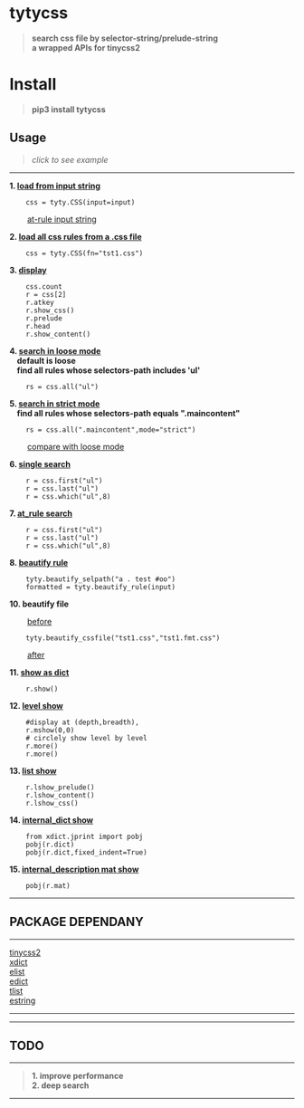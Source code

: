 # tytycss
>__search css file by selector-string/prelude-string__<br>
__a wrapped APIs for tinycss2__

# Install

>__pip3 install tytycss__

## Usage

>_click to see example_
-------------------------------------------------------
        
__1. [load from input string](/tytycss/Images/tyty.CSS.__init__.0.png)__<br> 
     

        css = tyty.CSS(input=input) 

&nbsp;&nbsp;&nbsp;&nbsp;&nbsp;&nbsp;&nbsp;&nbsp;[at-rule input string](/tytycss/Images/tyty.CSS.__init__.2.png)  


__2. [load all css rules from a .css file](/tytycss/Images/tyty.CSS.__init__.1.png)__

        css = tyty.CSS(fn="tst1.css")  
__3. [display](/tytycss/Images/tyty.Rule.display.0.png)__

        css.count
        r = css[2]
        r.atkey
        r.show_css()
        r.prelude
        r.head
        r.show_content()
__4. [search in loose mode](/tytycss/Images/tyty.CSS.all.loose.0.png)<br>&nbsp;&nbsp;&nbsp;&nbsp;default is loose<br>&nbsp;&nbsp;&nbsp;&nbsp;find all rules whose selectors-path includes 'ul'__   

        rs = css.all("ul")
__5. [search in strict mode](/tytycss/Images/tyty.CSS.all.strict.0.png)<br>&nbsp;&nbsp;&nbsp;&nbsp;find all rules whose selectors-path equals ".maincontent"__

        rs = css.all(".maincontent",mode="strict")

&nbsp;&nbsp;&nbsp;&nbsp;&nbsp;&nbsp;&nbsp;&nbsp;[compare with loose mode](/tytycss/Images/tyty.CSS.all.loose.1.png)  

__6. [single search](/tytycss/Images/tyty.CSS.first_last_which.0.png)__

        r = css.first("ul")
        r = css.last("ul")
        r = css.which("ul",8)
__7. [at_rule search](/tytycssImages/tyty.CSS.at.0.png)__

        r = css.first("ul")
        r = css.last("ul")
        r = css.which("ul",8)

__8. [beautify rule](/tytycss/Images/tyty.CSS.beautify_rule.0.png)__

        tyty.beautify_selpath("a . test #oo")
        formatted = tyty.beautify_rule(input)

__10. beautify file__

&nbsp;&nbsp;&nbsp;&nbsp;&nbsp;&nbsp;&nbsp;&nbsp;[before](/tytycss/Images/tyty.CSS.beautify_cssfile.0.png)

        tyty.beautify_cssfile("tst1.css","tst1.fmt.css")
        
&nbsp;&nbsp;&nbsp;&nbsp;&nbsp;&nbsp;&nbsp;&nbsp;[after](/tytycss/Images/tyty.CSS.beautify_cssfile.1.png)


__11. [show as dict](/tytycss/Images/tyty.CSS.show.0.png)__
        
        r.show()
__12. [level show](/tytycss/Images/tyty.CSS.mshow.0.png)__

        #display at (depth,breadth), 
        r.mshow(0,0)
        # circlely show level by level
        r.more()
        r.more()

__13. [list show](/tytycss/Images/tyty.CSS.mshow.0.png)__

        r.lshow_prelude()
        r.lshow_content()
        r.lshow_css()
        
__14. [internal_dict show](/tytycss/Images/tyty.CSS.dshow.0.png)__
        
        from xdict.jprint import pobj
        pobj(r.dict)
        pobj(r.dict,fixed_indent=True)
 
 __15. [internal_description mat show](/tytycss/Images/tyty.CSS.matshow.0.png)__
 
        pobj(r.mat)

-------------------------------------------------------

## PACKAGE DEPENDANY

---------------------------------------------------------

[tinycss2](https://github.com/Kozea/tinycss2/blob/master/tinycss2)<br>
[xdict](https://github.com/ihgazni2/dlixhict-didactic)<br>
[elist](https://github.com/ihgazni2/elist)<br>
[edict](https://github.com/ihgazni2/edict)<br>
[tlist](https://github.com/ihgazni2/tlist)<br>
[estring](https://github.com/ihgazni2/estring)<br>

----------------------------------------------------------



----------------------------------------------


## TODO
-----------------------------------------------

>__1. improve performance__ <br> 
__2. deep search__ <br>

-----------------------------------------------

